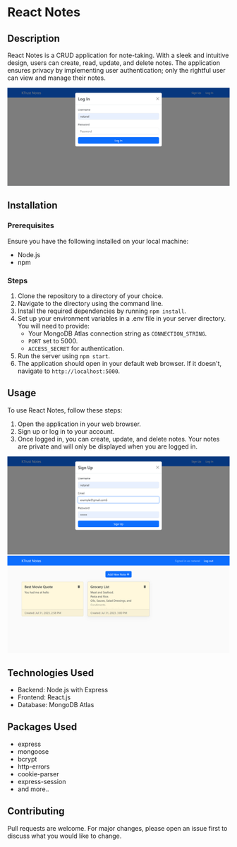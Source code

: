 # React Notes

## Description

React Notes is a CRUD application for note-taking. With a sleek and intuitive design, users can create, read, update, and delete notes. The application ensures privacy by implementing user authentication; only the rightful user can view and manage their notes.

![Login Window](./ReactNotesPictuers/login%20window.png)


## Installation

### Prerequisites
Ensure you have the following installed on your local machine:

- Node.js
- npm

### Steps
1. Clone the repository to a directory of your choice.
2. Navigate to the directory using the command line.
3. Install the required dependencies by running `npm install`.
4. Set up your environment variables in a .env file in your server directory. You will need to provide:
    - Your MongoDB Atlas connection string as `CONNECTION_STRING`.
    - `PORT` set to 5000.
    - `ACCESS_SECRET` for authentication.
5. Run the server using `npm start`.
6. The application should open in your default web browser. If it doesn't, navigate to `http://localhost:5000`.

## Usage

To use React Notes, follow these steps:

1. Open the application in your web browser.
2. Sign up or log in to your account.
3. Once logged in, you can create, update, and delete notes. Your notes are private and will only be displayed when you are logged in.

![Signup Window](./ReactNotesPictuers/signup%20window.png)
![Notes with User Logged In](./ReactNotesPictuers/notes%20with%20user%20loggedin.png)

## Technologies Used

- Backend: Node.js with Express
- Frontend: React.js
- Database: MongoDB Atlas

## Packages Used

- express
- mongoose
- bcrypt
- http-errors
- cookie-parser
- express-session
- and more..

## Contributing

Pull requests are welcome. For major changes, please open an issue first to discuss what you would like to change.
